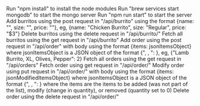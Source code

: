 Run "npm install" to install the node modules
Run "brew services start mongodb" to start the mongo server
Run "npm run start" to start the server
Add burritos using the post request in "/api/burrito" using the format {name: "<name>", size: "<size>", price: "<price>"}, eg, {name: "Chicken Burrito", size: "Regular", price: "$3"}
Delete burritos using the delete request in "/api/burrito/<id>"
Fetch all burritos using the get request in "/api/burrito"
Add order using the post request in "/api/order" with body using the format {items: jsonItemsObject} where jsonItemsObject is a JSON object of the format {"<name>, <size>, <add ons>": <quantity>}, eg, {"Lamb Burrito, XL, Olives, Pepper": 2}
Fetch all orders using the get request in "/api/orders"
Fetch order using get request in "/api/order/<id>"
Modify order using put request in "/api/order/<id>" with body using the format {items: jsonModifiedItemsObject} where jsonItemsObject is a JSON object of the format {"<name>, <size>, <add ons>": <quantity>} where the items are the items to be added (was not part of the list), modify (change in quantity), or removed (quantity set to 0)
Delete order using the delete request in "/api/order/<id>"
